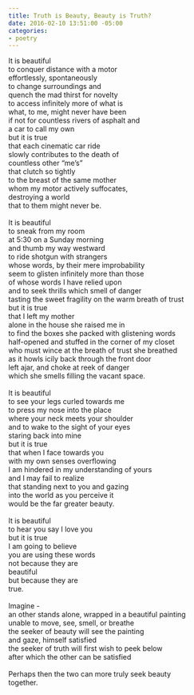```yaml
---
title: Truth is Beauty, Beauty is Truth?
date: 2016-02-10 13:51:00 -05:00
categories:
- poetry
---
```


It is beautiful\
to conquer distance with a motor\
effortlessly, spontaneously\
to change surroundings and\
quench the mad thirst for novelty\
to access infinitely more of what is\
what, to me, might never have been\
if not for countless rivers of asphalt and\
a car to call my own\
but it is true\
that each cinematic car ride\
slowly contributes to the death of\
countless other “me’s” \
that clutch so tightly\
to the breast of the same mother\
whom my motor actively suffocates,\
destroying a world\
that to them might never be.\
\
It is beautiful\
to sneak from my room\
at 5:30 on a Sunday morning\
and thumb my way westward\
to ride shotgun with strangers\
whose words, by their mere improbability\
seem to glisten infinitely more than those \
of whose words I have relied upon\
and to seek thrills which smell of danger\
tasting the sweet fragility on the warm breath of trust\
but it is true\
that I left my mother\
alone in the house she raised me in\
to find the boxes she packed with glistening words\
half-opened and stuffed in the corner of my closet\
who must wince at the breath of trust she breathed\
as it howls icily back through the front door \
left ajar, and choke at reek of danger \
which she smells filling the vacant space.\
\
It is beautiful\
to see your legs curled towards me\
to press my nose into the place\
where your neck meets your shoulder\
and to wake to the sight of your eyes\
staring back into mine\
but it is true\
that when I face towards you\
with my own senses overflowing\
I am hindered in my understanding of yours\
and I may fail to realize\
that standing next to you and gazing\
into the world as you perceive it\
would be the far greater beauty.\
\
It is beautiful\
to hear you say I love you\
but it is true\
I am going to believe\
you are using these words\
not because they are \
beautiful\
but because they are \
true.\
\
Imagine - \
an other stands alone, wrapped in a beautiful painting\
unable to move, see, smell, or breathe\
the seeker of beauty will see the painting \
and gaze, himself satisfied\
the seeker of truth will first wish to peek below\
after which the other can be satisfied\
\
Perhaps then the two can more truly seek beauty\
together.